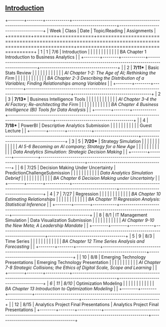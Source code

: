 ## [Introduction](https://gannawag.github.io/IR_management_analytics/lectures/Lecture%201%20Introduction.html#/title-slide)

+--------+--------+------------+----------------------------------------------------------------------------------------------------+---------------------------------------+
| Week   | Class  | Date       | Topic/Reading                                                                                      | Assignments                           |
+========+========+============+====================================================================================================+=======================================+
| 1      | 1      | 7/6        | Introduction                                                                                       |                                       |
|        |        |            |                                                                                                    |                                       |
|        |        |            | BA Chapter 1 Introduction to Business Analytics                                                    |                                       |
+--------+--------+------------+----------------------------------------------------------------------------------------------------+---------------------------------------+
|        | 2      | **7/11\*** | Basic Stats Review                                                                                 |                                       |
|        |        |            |                                                                                                    |                                       |
|        |        |            | *AI Chapter 1-2: The Age of AI; Rethinking the Firm*                                               |                                       |
|        |        |            |                                                                                                    |                                       |
|        |        |            | *BA Chapter 2-3 Describing the Distribution of a Variables; Finding Relationships among Variables* |                                       |
+--------+--------+------------+----------------------------------------------------------------------------------------------------+---------------------------------------+
| 2      | 3      | **7/13\*** | Business Intelligence Tools                                                                        |                                       |
|        |        |            |                                                                                                    |                                       |
|        |        |            | *AI Chapter 3-4 the AI Factory; Re-architecting the Firm*                                          |                                       |
|        |        |            |                                                                                                    |                                       |
|        |        |            | *BA Chapter 4 Business Intelligence (BI) Tools for Data Analysis*                                  |                                       |
+--------+--------+------------+----------------------------------------------------------------------------------------------------+---------------------------------------+
|        | 4      | **7/18\*** | PowerBI                                                                                            | Descriptive Analytics Submission      |
|        |        |            |                                                                                                    |                                       |
|        |        |            | Guest Lecture                                                                                      |                                       |
+--------+--------+------------+----------------------------------------------------------------------------------------------------+---------------------------------------+
| 3      | 5      | **7/20\*** | Strategy Simulation                                                                                |                                       |
|        |        |            |                                                                                                    |                                       |
|        |        |            | *AI 5-6 Becoming an AI company; Strategy for a New Age*                                            |                                       |
|        |        |            |                                                                                                    |                                       |
|        |        |            | *Data Analytics Simulation: Strategic Decision Making*                                             |                                       |
+--------+--------+------------+----------------------------------------------------------------------------------------------------+---------------------------------------+
|        | 6      | 7/25       | Decision Making Under Uncertainty                                                                  | PredictionChallengeSubmission         |
|        |        |            |                                                                                                    |                                       |
|        |        |            | *Data Analytics Simulation Debrief*                                                                |                                       |
|        |        |            |                                                                                                    |                                       |
|        |        |            | *BA Chapter 6 Decision Making under Uncertainty*                                                   |                                       |
+--------+--------+------------+----------------------------------------------------------------------------------------------------+---------------------------------------+
| 4      | 7      | 7/27       | Regression                                                                                         |                                       |
|        |        |            |                                                                                                    |                                       |
|        |        |            | *BA Chapter 10 Estimating Relationships*                                                           |                                       |
|        |        |            |                                                                                                    |                                       |
|        |        |            | *BA Chapter 11 Regression Analysis: Statistical Inference*                                         |                                       |
+--------+--------+------------+----------------------------------------------------------------------------------------------------+---------------------------------------+
|        | 8      | 8/1        | IT Management Simulation                                                                           | Data Visualization Submission         |
|        |        |            |                                                                                                    |                                       |
|        |        |            | *AI Chapter 9-10 the New Meta; A Leadership Mandate*                                               |                                       |
+--------+--------+------------+----------------------------------------------------------------------------------------------------+---------------------------------------+
| 5      | 9      | 8/3        | Time Series                                                                                        |                                       |
|        |        |            |                                                                                                    |                                       |
|        |        |            | *BA Chapter 12 Time Series Analysis and Forecasting*                                               |                                       |
+--------+--------+------------+----------------------------------------------------------------------------------------------------+---------------------------------------+
|        | 10     | 8/8        | Emerging Technology Presentations                                                                  | Emerging Technology Presentation      |
|        |        |            |                                                                                                    |                                       |
|        |        |            | *AI* *Chapter 7-8 Strategic Collisions; the Ethics of Digital Scale, Scope and Learning*           |                                       |
+--------+--------+------------+----------------------------------------------------------------------------------------------------+---------------------------------------+
| *6*    | *11*   | *8/10*     | Optimization Modeling                                                                              |                                       |
|        |        |            |                                                                                                    |                                       |
|        |        |            | *BA Chapter 13 Introduction to Optimization Modeling*                                              |                                       |
+--------+--------+------------+----------------------------------------------------------------------------------------------------+---------------------------------------+
|        | 12     | 8/15       | Analytics Project Final Presentations                                                              | Analytics Project Final Presentations |
+--------+--------+------------+----------------------------------------------------------------------------------------------------+---------------------------------------+
